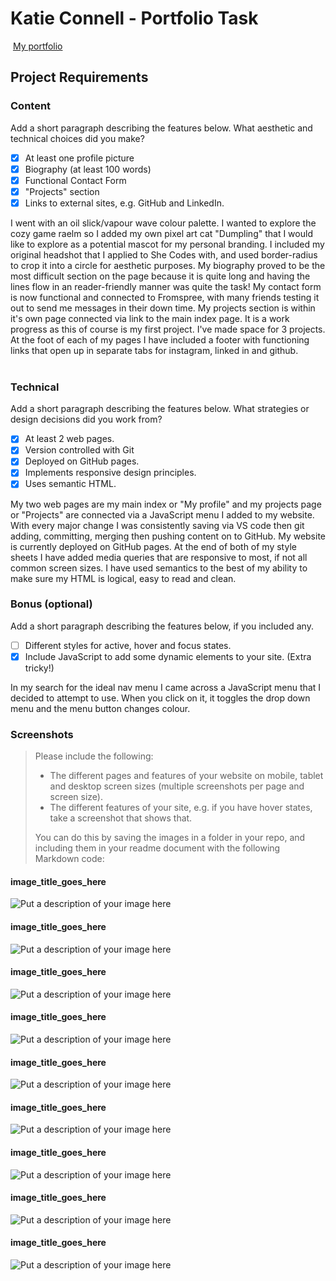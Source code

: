 #  Katie Connell - Portfolio Task
​
[My portfolio](kehteh.github.io)
​
## Project Requirements

### Content
 Add a short paragraph describing the features below. What aesthetic and technical choices did you make? 
- [X] At least one profile picture
- [X] Biography (at least 100 words)
- [X] Functional Contact Form
- [X] "Projects" section
- [X] Links to external sites, e.g. GitHub and LinkedIn.

I went with an oil slick/vapour wave colour palette. I wanted to explore the cozy game raelm so I added my own pixel art cat "Dumpling" that I would like to explore as a potential mascot for my personal branding. I included my original headshot that I applied to She Codes with, and used border-radius to crop it into a circle for aesthetic purposes. My biography proved to be the most difficult section on the page because it is quite long and having the lines flow in an reader-friendly manner was quite the task! My contact form is now functional and connected to Fromspree, with many friends testing it out to send me messages in their down time. My projects section is within it's own page connected via link to the main index page. It is a work progress as this of course is my first project. I've made space for 3 projects. At the foot of each of my pages I have included a footer with functioning links that open up in separate tabs for instagram, linked in and github.   
​
### Technical
 Add a short paragraph describing the features below. What strategies or design decisions did you work from? 
- [X] At least 2 web pages.
- [X] Version controlled with Git
- [X] Deployed on GitHub pages.
- [X] Implements responsive design principles.
- [X] Uses semantic HTML.

My two web pages are my main index or "My profile" and my projects page or "Projects" are connected via a JavaScript menu I added to my website. With every major change I was consistently saving via VS code then git adding, committing, merging then pushing content on to GitHub. My website is currently deployed on GitHub pages. At the end of both of my style sheets I have added media queries that are responsive to most, if not all common screen sizes. I have used semantics to the best of my ability to make sure my HTML is logical, easy to read and clean.

### Bonus (optional)
 Add a short paragraph describing the features below, if you included any. 
- [ ] Different styles for active, hover and focus states.
- [X] Include JavaScript to add some dynamic elements to your site. (Extra tricky!)

In my search for the ideal nav menu I came across a JavaScript menu that I decided to attempt to use. When you click on it, it toggles the drop down menu and the menu button changes colour.
​
### Screenshots
> Please include the following:
> - The different pages and features of your website on mobile, tablet and desktop screen sizes (multiple screenshots per page and screen size).
> - The different features of your site, e.g. if you have hover states, take a screenshot that shows that.  
> 
> You can do this by saving the images in a folder in your repo, and including them in your readme document with the following Markdown code: 

####  image_title_goes_here 
![Put a description of your image here](./relative_path_to_file)

####  image_title_goes_here 
![Put a description of your image here](./relative_path_to_file)

####  image_title_goes_here 
![Put a description of your image here](./relative_path_to_file)

####  image_title_goes_here 
![Put a description of your image here](./relative_path_to_file)

####  image_title_goes_here 
![Put a description of your image here](./relative_path_to_file)

####  image_title_goes_here 
![Put a description of your image here](./relative_path_to_file)

####  image_title_goes_here 
![Put a description of your image here](./relative_path_to_file)

####  image_title_goes_here 
![Put a description of your image here](./relative_path_to_file)

####  image_title_goes_here 
![Put a description of your image here](./relative_path_to_file)
